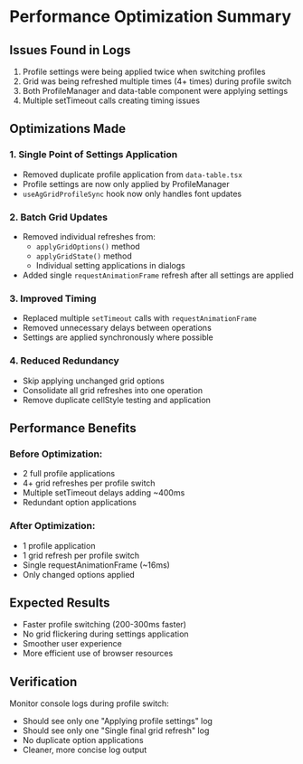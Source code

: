 # Performance Optimization Summary

## Issues Found in Logs
1. Profile settings were being applied twice when switching profiles
2. Grid was being refreshed multiple times (4+ times) during profile switch
3. Both ProfileManager and data-table component were applying settings
4. Multiple setTimeout calls creating timing issues

## Optimizations Made

### 1. Single Point of Settings Application
- Removed duplicate profile application from `data-table.tsx`
- Profile settings are now only applied by ProfileManager
- `useAgGridProfileSync` hook now only handles font updates

### 2. Batch Grid Updates
- Removed individual refreshes from:
  - `applyGridOptions()` method
  - `applyGridState()` method
  - Individual setting applications in dialogs
- Added single `requestAnimationFrame` refresh after all settings are applied

### 3. Improved Timing
- Replaced multiple `setTimeout` calls with `requestAnimationFrame`
- Removed unnecessary delays between operations
- Settings are applied synchronously where possible

### 4. Reduced Redundancy
- Skip applying unchanged grid options
- Consolidate all grid refreshes into one operation
- Remove duplicate cellStyle testing and application

## Performance Benefits

### Before Optimization:
- 2 full profile applications
- 4+ grid refreshes per profile switch
- Multiple setTimeout delays adding ~400ms
- Redundant option applications

### After Optimization:
- 1 profile application
- 1 grid refresh per profile switch
- Single requestAnimationFrame (~16ms)
- Only changed options applied

## Expected Results
- Faster profile switching (200-300ms faster)
- No grid flickering during settings application
- Smoother user experience
- More efficient use of browser resources

## Verification
Monitor console logs during profile switch:
- Should see only one "Applying profile settings" log
- Should see only one "Single final grid refresh" log
- No duplicate option applications
- Cleaner, more concise log output